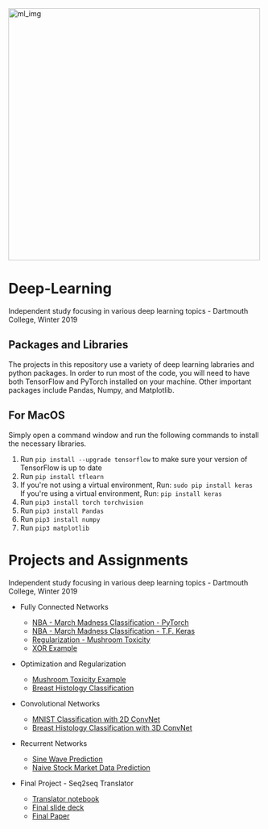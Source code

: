 
<img width="500" alt="ml_img" src="https://cdn-images-1.medium.com/max/1200/1*KKADWARPMxHb-WMxCgW_xA.png">

# Deep-Learning
Independent study focusing in various deep learning topics - Dartmouth College, Winter 2019


## Packages and Libraries

The projects in this repository use a variety of deep learning labraries and python packages. In order to run most of the code, you will need to have both TensorFlow and PyTorch installed on your machine. Other important packages include Pandas, Numpy, and Matplotlib.

## For MacOS 
Simply open a command window and run the following commands to install the necessary libraries. 

1. Run `pip install --upgrade tensorflow` to make sure your version of TensorFlow is up to date
2. Run `pip install tflearn` 
3. If you're not using a virtual environment, Run: `sudo pip install keras` <br> 
If you're using a virtual environment, Run: `pip install keras` 
4. Run `pip3 install torch torchvision` 
5. Run `pip3 install Pandas` 
6. Run `pip3 install numpy` 
7. Run `pip3 matplotlib` 

# Projects and Assignments 

Independent study focusing in various deep learning topics - Dartmouth College, Winter 2019

* Fully Connected Networks
  * [NBA - March Madness Classification - PyTorch]()
  * [NBA - March Madness Classification - T.F. Keras]()
  * [Regularization - Mushroom Toxicity]()
  * [XOR Example]()

* Optimization and Regularization 
  * [Mushroom Toxicity Example]()
  * [Breast Histology Classification]()
  
* Convolutional Networks 
  * [MNIST Classification with 2D ConvNet]()
  * [Breast Histology Classification with 3D ConvNet]()

* Recurrent Networks 
  * [Sine Wave Prediction]()
  * [Naive Stock Market Data Prediction]()
  
* Final Project - Seq2seq Translator 
  * [Translator notebook]()
  * [Final slide deck]()
  * [Final Paper]()

